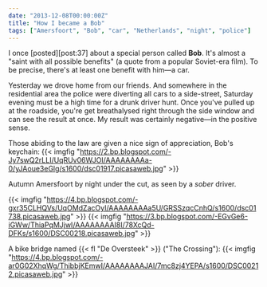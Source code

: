 ```yaml
---
date: "2013-12-08T00:00:00Z"
title: "How I became a Bob"
tags: ["Amersfoort", "Bob", "car", "Netherlands", "night", "police"]
---
```


I once [posted][post:37] about a special person called **Bob**. It's almost a "saint with all possible benefits" (a quote from a popular Soviet-era film). To be precise, there's at least one benefit with him—a car.

<!--more-->

Yesterday we drove home from our friends. And somewhere in the residential area the police were diverting all cars to a side-street, Saturday evening must be a high time for a drunk driver hunt. Once you've pulled up at the roadside, you're get breathalysed right through the side window and can see the result at once. My result was certainly negative—in the positive sense.

Those abiding to the law are given a nice sign of appreciation, Bob's keychain:
{{< imgfig "https://2.bp.blogspot.com/-Jy7swQ2rLLI/UqRUv06WJOI/AAAAAAAAa-0/yJAoue3eGlg/s1600/dsc01917.picasaweb.jpg" >}}

Autumn Amersfoort by night under the cut, as seen by a *sober* driver.

{{< imgfig "https://4.bp.blogspot.com/-gxr35CLHQVs/UqOMdZacOyI/AAAAAAAAa5U/GRSSzqcCnhQ/s1600/dsc01738.picasaweb.jpg" >}}
{{< imgfig "https://3.bp.blogspot.com/-EGvGe6-iGWw/ThiaPqMJjwI/AAAAAAAAI8I/78XcQd-DFKs/s1600/DSC00218.picasaweb.jpg" >}}

A bike bridge named {{< fl "De Oversteek" >}} ("The Crossing"):
{{< imgfig "https://4.bp.blogspot.com/-ar0G02XhqWg/ThibbjKEmwI/AAAAAAAAJAI/7mc8zj4YEPA/s1600/DSC00212.picasaweb.jpg" >}}
